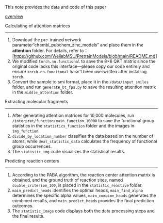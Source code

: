 This note provides the data and code of  this paper

[overview](overview.jpg)

Calculating  of attention matrices

---

1. Download the pre-trained network parameter“chembl_pubchem_zinc_models” and place them in the **attention** folder. For details, refer to：[https://github.com/WeilabMSU/PretrainModels/blob/main/README.md]
2. We modified `torch.nn.functional` to save the 8×8 QKT matrix  since the original code lacks this interface—please copy our code entirely and ensure `torch.nn.functional` hasn't been overwritten after installing `torch`.
3. Convert the sample to smi format, place it in the `/data/input_smiles` folder, and run `generate_bt_fps.py` to save the resulting attention matrix in the `middle_attention` folder.


Extracting molecular fragments

---

1. After generating attention matrices for 10,000 molecules, run `/interpret/function/main_function_10000` to save the functional group statistics in the `statistics_function` folder and the images in `img_function`.
2. `divide_by_location_number` classifies the data based on the number of atoms, while `deal_statistic_data` calculates the frequency of functional group occurrences.
3. The `statistic_img` code visualizes the statistical results.


Predicting  reaction centers

---
1. According to the PABA algorithm, the reaction center attention matrix is obtained, and the ground truth of reaction sites, named `double_criterion_100`, is placed in the `statistic_reactive` folder.
2. `main_predict_heads` identifies the optimal heads, `main_find_alpha` determines the specific alpha values, `main_combine_heads` generates the combined results, and `main_predict_heads` provides the final prediction outcomes.
3. The `statistic_image` code displays both the data processing steps and the final results.






